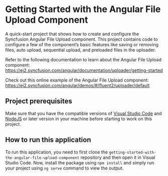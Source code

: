 # Getting Started with the Angular File Upload Component
A quick-start project that shows how to create and configure the Syncfusion Angular File Upload component. This project contains code to configure a few of the component’s basic features like saving or removing files, auto upload, sequential upload, and preloaded files in the uploader.
   
Refer to the following documentation to learn about the Angular File Upload component: 
https://ej2.syncfusion.com/angular/documentation/uploader/getting-started

Check out this online example of the Angular File Upload component:
https://ej2.syncfusion.com/angular/demos/#/fluent2/uploader/default

## Project prerequisites
Make sure that you have the compatible versions of [Visual Studio Code](https://code.visualstudio.com/download ) and [NodeJS](https://nodejs.org/en/download) or later version in your machine before starting to work on this project.

## How to run this application
To run this application, you need to first clone the `getting-started-with-the-angular-file-upload-component` repository and then open it in Visual Studio Code. Now, install the package using `npm install` and simply run your project using `ng serve` command to view the output.
